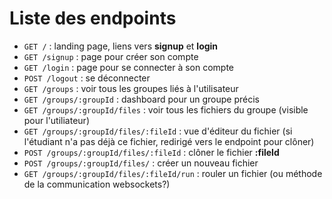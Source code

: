 # Liste des endpoints

* `GET /` : landing page, liens vers **signup** et **login**
* `GET /signup` : page pour créer son compte
* `GET /login` : page pour se connecter à son compte
* `POST /logout` : se déconnecter
* `GET /groups` : voir tous les groupes liés à l'utilisateur
* `GET /groups/:groupId` : dashboard pour un groupe précis
* `GET /groups/:groupId/files` : voir tous les fichiers du groupe (visible pour l'utiliateur)
* `GET /groups/:groupId/files/:fileId` : vue d'éditeur du fichier (si l'étudiant n'a pas déjà ce fichier, redirigé vers le endpoint pour clôner)
* `POST /groups/:groupId/files/:fileId` : clôner le fichier **:fileId**
* `POST /groups/:groupId/files/` : créer un nouveau fichier
* `GET /groups/:groupId/files/:fileId/run` : rouler un fichier (ou méthode de la communication websockets?)

